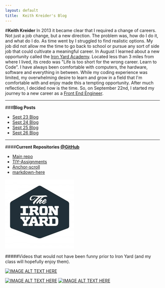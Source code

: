 ```yaml
---
layout: default
title:  Keith Kreider's Blog
---
```


#**Keith Kreider**
In 2013 it became clear that I required a change of careers. Not just a job change, but a new direction. The problem was, how do I do it, and what do I do. As time went by I struggled to find realistic options. My job did not allow me the time to go back to school or pursue any sort of side job that could cultivate a meaningful career. In August I learned about a new opportunity called the [Iron Yard Academy](http://theironyard.com/academy/). Located less than 3 miles from where I lived, its credo was "Life is too short for the wrong career. Learn to Code". I have always been comfortable with computers, the hardware, software and everything in between. While my coding experience was limited, my overwhelming desire to learn and grow in a field that I'm comfortable with and enjoy made this a tempting opportunity. After much reflection, I decided now is the time. So, on September 22nd, I started my journey to a new career as a [Front End Engineer](http://theironyard.com/academy/front-end-engineering/).

____

###**Blog Posts**

 * [Sept 23 Blog](2014/09/23/Post.html)
 * [Sept 24 Blog](2014/09/24/Post.html)
 * [Sept 25 Blog](2014/09/25/Post.html)
 * [Sept 26 Blog](2014/09/26/Post.html)

____

####**Current Repositories [@GitHub](https://github.com/)**
 * [Main repo](https://github.com/kreider1997/kreider1997.github.io)
 * [TIY-Assignments](https://github.com/kreider1997/TIY-Assignments)
 * [Anchor-scroll](https://github.com/kreider1997/anchor-scroll)
 * [markdown-here](https://github.com/kreider1997/markdown-here)



 ![Test](images/TheIronYard-225x225.jpg "It's the Iron Yard, YO!") 
 
#####Videos that would not have been funny prior to Iron Yard (and my class will hopefully enjoy them).

[![IMAGE ALT TEXT HERE](http://img.youtube.com/vi/E3418SeWZfQ/0.jpg)](http://www.youtube.com/watch?v=E3418SeWZfQ)

[![IMAGE ALT TEXT HERE](http://img.youtube.com/vi/LIy_Y-4V2w0/0.jpg)](http://www.youtube.com/watch?v=LIy_Y-4V2w0)
[![IMAGE ALT TEXT HERE](http://img.youtube.com/vi/t6clSifp2gA/0.jpg)](http://www.youtube.com/watch?v=t6clSifp2gA)
